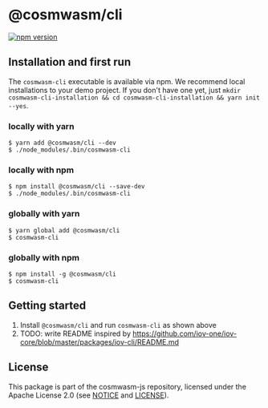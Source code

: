 # @cosmwasm/cli

[![npm version](https://img.shields.io/npm/v/@cosmwasm/cli.svg)](https://www.npmjs.com/package/@cosmwasm/cli)

## Installation and first run

The `cosmwasm-cli` executable is available via npm. We recommend local
installations to your demo project. If you don't have one yet, just
`mkdir cosmwasm-cli-installation && cd cosmwasm-cli-installation && yarn init --yes`.

### locally with yarn

```
$ yarn add @cosmwasm/cli --dev
$ ./node_modules/.bin/cosmwasm-cli
```

### locally with npm

```
$ npm install @cosmwasm/cli --save-dev
$ ./node_modules/.bin/cosmwasm-cli
```

### globally with yarn

```
$ yarn global add @cosmwasm/cli
$ cosmwasm-cli
```

### globally with npm

```
$ npm install -g @cosmwasm/cli
$ cosmwasm-cli
```

## Getting started

1. Install `@cosmwasm/cli` and run `cosmwasm-cli` as shown above
2. TODO: write README inspired by
   https://github.com/iov-one/iov-core/blob/master/packages/iov-cli/README.md

## License

This package is part of the cosmwasm-js repository, licensed under the Apache
License 2.0 (see
[NOTICE](https://github.com/confio/cosmwasm-js/blob/master/NOTICE) and
[LICENSE](https://github.com/confio/cosmwasm-js/blob/master/LICENSE)).

